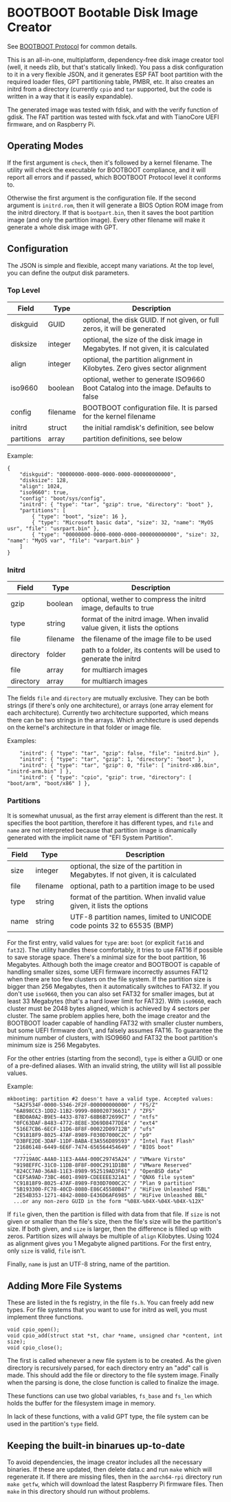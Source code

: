 BOOTBOOT Bootable Disk Image Creator
====================================

See [BOOTBOOT Protocol](https://gitlab.com/bztsrc/bootboot) for common details.

This is an all-in-one, multiplatform, dependency-free disk image creator tool (well, it needs zlib, but that's statically linked).
You pass a disk configuration to it in a very flexible JSON, and it generates ESP FAT boot partition with the required loader
files, GPT partitioning table, PMBR, etc. It also creates an initrd from a directory (currently `cpio` and `tar` supported, but
the code is written in a way that it is easily expandable).

The generated image was tested with fdisk, and with the verify function of gdisk. The FAT partition was tested with fsck.vfat
and with TianoCore UEFI firmware, and on Raspberry Pi.

Operating Modes
---------------

If the first argument is `check`, then it's followed by a kernel filename. The utility will check the executable for
BOOTBOOT compliance, and it will report all errors and if passed, which BOOTBOOT Protocol level it conforms to.

Otherwise the first argument is the configuration file. If the second argument is `initrd.rom`, then it will generate
a BIOS Option ROM image from the initrd directory. If that is `bootpart.bin`, then it saves the boot partition image
(and only the partition image). Every other filename will make it generate a whole disk image with GPT.

Configuration
-------------

The JSON is simple and flexible, accept many variations. At the top level, you can define the output disk parameters.

### Top Level

| Field      | Type     | Description                                                                         |
|------------|----------|-------------------------------------------------------------------------------------|
| diskguid   | GUID     | optional, the disk GUID. If not given, or full zeros, it will be generated          |
| disksize   | integer  | optional, the size of the disk image in Megabytes. If not given, it is calculated   |
| align      | integer  | optional, the partition alignment in Kilobytes. Zero gives sector alignment         |
| iso9660    | boolean  | optional, wether to generate ISO9660 Boot Catalog into the image. Defaults to false |
| config     | filename | BOOTBOOT configuration file. It is parsed for the kernel filename                   |
| initrd     | struct   | the initial ramdisk's definition, see below                                         |
| partitions | array    | partition definitions, see below                                                    |

Example:
```
{
    "diskguid": "00000000-0000-0000-0000-000000000000",
    "disksize": 128,
    "align": 1024,
    "iso9660": true,
    "config": "boot/sys/config",
    "initrd": { "type": "tar", "gzip": true, "directory": "boot" },
    "partitions": [
        { "type": "boot", "size": 16 },
        { "type": "Microsoft basic data", "size": 32, "name": "MyOS usr", "file": "usrpart.bin" },
        { "type": "00000000-0000-0000-0000-000000000000", "size": 32, "name": "MyOS var", "file": "varpart.bin" }
    ]
}
```

### Initrd

| Field      | Type     | Description                                                                         |
|------------|----------|-------------------------------------------------------------------------------------|
| gzip       | boolean  | optional, wether to compress the initrd image, defaults to true                     |
| type       | string   | format of the initrd image. When invalid value given, it lists the options          |
| file       | filename | the filename of the image file to be used                                           |
| directory  | folder   | path to a folder, its contents will be used to generate the initrd                  |
| file       | array    | for multiarch images                                                                |
| directory  | array    | for multiarch images                                                                |

The fields `file` and `directory` are mutually exclusive. They can be both strings (if there's only one architecture),
or arrays (one array element for each architecture). Currently two architecture supported, which means there can be
two strings in the arrays. Which architecture is used depends on the kernel's architecture in that folder or image
file.

Examples:
```
    "initrd": { "type": "tar", "gzip": false, "file": "initrd.bin" },
    "initrd": { "type": "tar", "gzip": 1, "directory": "boot" },
    "initrd": { "type": "tar", "gzip": 0, "file": [ "initrd-x86.bin", "initrd-arm.bin" ] },
    "initrd": { "type": "cpio", "gzip": true, "directory": [ "boot/arm", "boot/x86" ] },
```

### Partitions

It is somewhat unusual, as the first array element is different than the rest. It specifies the boot partition,
therefore it has different types, and `file` and `name` are not interpreted because that partition image is
dinamically generated with the implicit name of "EFI System Partition".

| Field      | Type     | Description                                                                         |
|------------|----------|-------------------------------------------------------------------------------------|
| size       | integer  | optional, the size of the partition in Megabytes. If not given, it is calculated    |
| file       | filename | optional, path to a partition image to be used                                      |
| type       | string   | format of the partition. When invalid value given, it lists the options             |
| name       | string   | UTF-8 partition names, limited to UNICODE code points 32 to 65535 (BMP)             |

For the first entry, valid values for `type` are: `boot` (or explicit `fat16` and `fat32`). The utility handles these
comfortably, it tries to use FAT16 if possible to save storage space. There's a minimal size for the boot partition,
16 Megabytes. Although both the image creator and BOOTBOOT is capable of handling smaller sizes, some UEFI firmware
incorrectly assumes FAT12 when there are too few clusters on the file system. If the partition size is bigger than
256 Megabytes, then it automatically switches to FAT32. If you don't use `iso9660`, then you can also set FAT32 for
smaller images, but at least 33 Megabytes (that's a hard lower limit for FAT32). With `iso9660`, each cluster must
be 2048 bytes aligned, which is achieved by 4 sectors per cluster. The same problem applies here, both the image
creator and the BOOTBOOT loader capable of handling FAT32 with smaller cluster numbers, but some UEFI firmware don't,
and falsely assumes FAT16. To guarantee the minimum number of clusters, with ISO9660 and FAT32 the boot partition's
minimum size is 256 Megabytes.

For the other entries (starting from the second), `type` is either a GUID or one of a pre-defined aliases. With an
invalid string, the utility will list all possible values.

Example:
```
mkbootimg: partition #2 doesn't have a valid type. Accepted values:
  "5A2F534F-0000-5346-2F2F-000000000000" / "FS/Z"
  "6A898CC3-1DD2-11B2-9999-080020736631" / "ZFS"
  "EBD0A0A2-B9E5-4433-8787-68B6B72699C7" / "ntfs"
  "0FC63DAF-8483-4772-8E8E-3D69D8477DE4" / "ext4"
  "516E7CB6-6ECF-11D6-8F8F-00022D09712B" / "ufs"
  "C91818F9-8025-47AF-8989-F030D7000C2C" / "p9"
  "D3BFE2DE-3DAF-11DF-BABA-E3A556D89593" / "Intel Fast Flash"
  "21686148-6449-6E6F-7474-656564454649" / "BIOS boot"
     ...
  "77719A0C-A4A0-11E3-A4A4-000C29745A24" / "VMware Virsto"
  "9198EFFC-31C0-11DB-8F8F-000C2911D1B8" / "VMware Reserved"
  "824CC7A0-36A8-11E3-8989-952519AD3F61" / "OpenBSD data"
  "CEF5A9AD-73BC-4601-8989-CDEEEEE321A1" / "QNX6 file system"
  "C91818F9-8025-47AF-8989-F030D7000C2C" / "Plan 9 partition"
  "5B193300-FC78-40CD-8080-E86C45580B47" / "HiFive Unleashed FSBL"
  "2E54B353-1271-4842-8080-E436D6AF6985" / "HiFive Unleashed BBL"
  ...or any non-zero GUID in the form "%08X-%04X-%04X-%04X-%12X"
```

If `file` given, then the partition is filled with data from that file. If `size` is not given or smaller than
the file's size, then the file's size will be the partition's size. If both given, and `size` is larger, then the
difference is filled up with zeros. Partition sizes will always be multiple of `align` Kilobytes. Using 1024
as alignment gives you 1 Megabyte aligned partitions. For the first entry, only `size` is valid, `file` isn't.

Finally, `name` is just an UTF-8 string, name of the partition.

Adding More File Systems
------------------------

These are listed in the fs registry, in the file `fs.h`. You can freely add new types. For file systems that you
want to use for initrd as well, you must implement three functions.

```
void cpio_open();
void cpio_add(struct stat *st, char *name, unsigned char *content, int size);
void cpio_close();
```

The first is called whenever a new file system is to be created. As the given directory is recursively parsed, for
each directory entry an "add" call is made. This should add the file or directory to the file system image. Finally
when the parsing is done, the close function is called to finalize the image.

These functions can use two global variables, `fs_base` and `fs_len` which holds the buffer for the filesystem image
in memory.

In lack of these functions, with a valid GPT type, the file system can be used in the partition's `type` field.

Keeping the built-in binarues up-to-date
----------------------------------------

To avoid dependencies, the image creator includes all the necessary binaries. If these are updated, then delete data.c
and run `make` which will regenerate it. If there are missing files, then in the `aarch64-rpi` directory run `make getfw`,
which will download the latest Raspberry Pi firmware files. Then `make` in this directory should run without problems.

